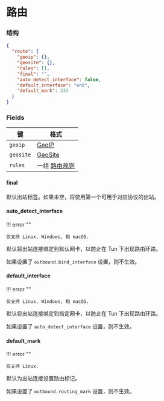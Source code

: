 # 路由

### 结构

```json
{
  "route": {
    "geoip": {},
    "geosite": {},
    "rules": [],
    "final": "",
    "auto_detect_interface": false,
    "default_interface": "en0",
    "default_mark": 233
  }
}
```

### Fields

| 键         | 格式                   |
|-----------|----------------------|
| `geoip`   | [GeoIP](./geoip)     |
| `geosite` | [GeoSite](./geosite) |
| `rules`   | 一组 [路由规则](./rule)    |

#### final

默认出站标签。如果未空，将使用第一个可用于对应协议的出站。

#### auto_detect_interface

!!! error ""

    仅支持 Linux, Windows, 和 macOS.

默认将出站连接绑定到默认网卡，以防止在 Tun 下出现路由环路。

如果设置了 `outbound.bind_interface` 设置，则不生效。

#### default_interface

!!! error ""

    仅支持 Linux, Windows, 和 macOS.

默认将出站连接绑定到指定网卡，以防止在 Tun 下出现路由环路。

如果设置了 `auto_detect_interface` 设置，则不生效。

#### default_mark

!!! error ""

    仅支持 Linux.

默认为出站连接设置路由标记。

如果设置了 `outbound.routing_mark` 设置，则不生效。
